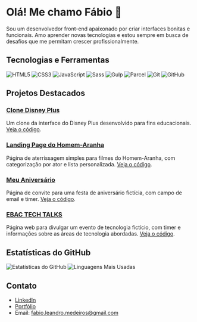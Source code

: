 # Olá! Me chamo Fábio 👋

Sou um desenvolvedor front-end apaixonado por criar interfaces bonitas e funcionais. Amo aprender novas tecnologias e estou sempre em busca de desafios que me permitam crescer profissionalmente.

## Tecnologias e Ferramentas

![HTML5](https://img.shields.io/badge/-HTML5-E34F26?style=flat&logo=html5&logoColor=white)
![CSS3](https://img.shields.io/badge/-CSS3-1572B6?style=flat&logo=css3&logoColor=white)
![JavaScript](https://img.shields.io/badge/-JavaScript-F7DF1E?style=flat&logo=javascript&logoColor=black)
![Sass](https://img.shields.io/badge/-Sass-CC6699?style=flat&logo=sass&logoColor=white)
![Gulp](https://img.shields.io/badge/-Gulp-CF4647?style=flat&logo=gulp&logoColor=white)
![Parcel](https://img.shields.io/badge/-Parcel-BDB76B?style=flat&logo=parcel&logoColor=white)
![Git](https://img.shields.io/badge/-Git-F05032?style=flat&logo=git&logoColor=white)
![GitHub](https://img.shields.io/badge/-GitHub-181717?style=flat&logo=github&logoColor=white)

## Projetos Destacados

### [Clone Disney Plus](https://clone-disneyplus-two-gamma.vercel.app/)
Um clone da interface do Disney Plus desenvolvido para fins educacionais. [Veja o código](https://github.com/FabioMedeiros1000/clone_disneyplus).

### [Landing Page do Homem-Aranha](https://filmeflix-homem-aranha.vercel.app/)
Página de aterrissagem simples para filmes do Homem-Aranha, com categorização por ator e lista personalizada. [Veja o código](https://github.com/FabioMedeiros1000/filmeflix-homem-aranha).

### [Meu Aniversário](https://meu-aniversario-fabio.vercel.app/)
Página de convite para uma festa de aniversário fictícia, com campo de email e timer. [Veja o código](https://github.com/FabioMedeiros1000/meu-aniversario).

### [EBAC TECH TALKS](https://ebac-tech-talks-dusky-phi.vercel.app/)
Página web para divulgar um evento de tecnologia fictício, com timer e informações sobre as áreas de tecnologia abordadas. [Veja o código](https://github.com/FabioMedeiros1000/ebac-tech-talks).

## Estatísticas do GitHub

![Estatísticas do GitHub](https://github-readme-stats.vercel.app/api?username=FabioMedeiros1000&show_icons=true&theme=radical)
![Linguagens Mais Usadas](https://github-readme-stats.vercel.app/api/top-langs/?username=FabioMedeiros1000&layout=compact&theme=radical)

## Contato

- [LinkedIn](https://www.linkedin.com/in/fab-leandro/)
- [Portfólio](https://www.seuportfolio.com)
- Email: fabio.leandro.medeiros@gmail.com

